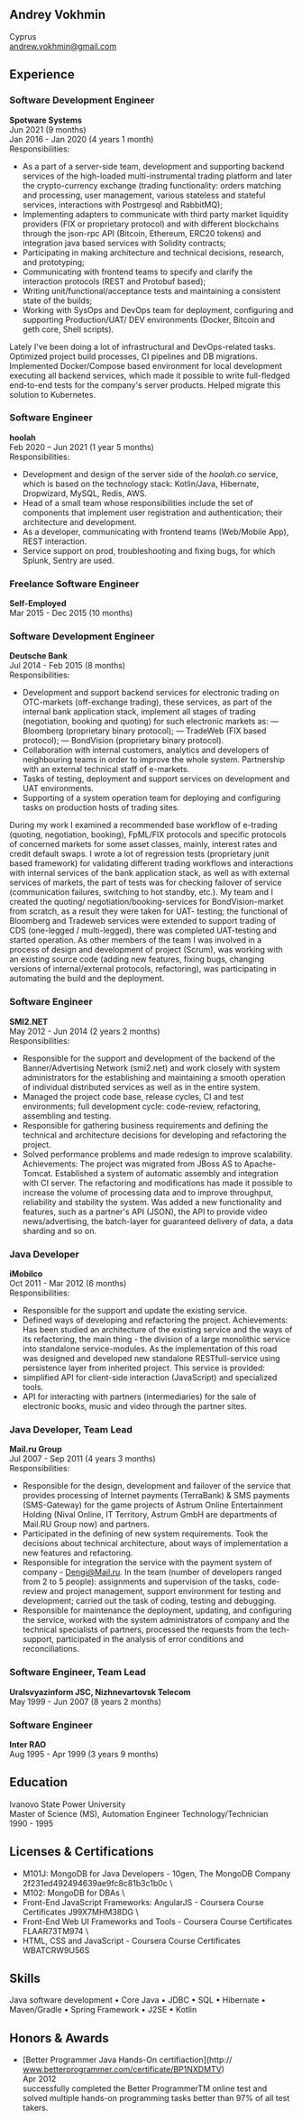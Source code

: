 ## Andrey Vokhmin 
Cyprus \
andrew.vokhmin@gmail.com

## Experience

### Software Development Engineer
**Spotware Systems** \
Jun 2021 (9 months) \
Jan 2016 - Jan 2020 (4 years 1 month) \
Responsibilities:
- As a part of a server-side team, development and supporting backend services of the high-loaded multi-instrumental trading platform and later the crypto-currency exchange (trading functionality: orders matching and processing, user management, various stateless and stateful services, interactions with Postrgesql and RabbitMQ);
- Implementing adapters to communicate with third party market liquidity providers (FIX or proprietary protocol) and with different blockchains through the json-rpc API (Bitcoin, Ethereum, ERC20 tokens) and integration java based services with Solidity contracts;
- Participating in making architecture and technical decisions, research, and prototyping;
- Communicating with frontend teams to specify and clarify the interaction protocols (REST and Protobuf based);
- Writing unit/functional/acceptance tests and maintaining a consistent state of the builds;
- Working with SysOps and DevOps team for deployment, configuring and supporting Production/UAT/ DEV environments (Docker, Bitcoin and geth core, Shell scripts).

Lately I've been doing a lot of infrastructural and DevOps-related tasks. Optimized project build processes, CI pipelines and DB migrations. Implemented Docker/Compose based environment for local development executing all backend services, which made it possible to write full-fledged end-to-end tests for the company's server products. Helped migrate this solution to Kubernetes.

### Software Engineer
**hoolah** \
Feb 2020 – Jun 2021 (1 year 5 months) \
Responsibilities:
- Development and design of the server side of the _hoolah.co_ service, which is based on the technology stack: Kotlin/Java, Hibernate, Dropwizard, MySQL, Redis, AWS.
- Head of a small team whose responsibilities include the set of components that implement user registration and authentication; their architecture and development.
- As a developer, communicating with frontend teams (Web/Mobile App), REST interaction.
- Service support on prod, troubleshooting and fixing bugs, for which Splunk, Sentry are used.

### Freelance Software Engineer
**Self-Employed** \
Mar 2015 - Dec 2015 (10 months)

### Software Development Engineer
**Deutsche Bank** \
Jul 2014 - Feb 2015 (8 months) \
Responsibilities:
- Development and support backend services for electronic trading on OTC-markets (off-exchange trading), these services, as part of the internal bank application stack, implement all stages of trading (negotiation, booking and quoting) for such electronic markets as:
— Bloomberg (proprietary binary protocol);
— TradeWeb (FIX based protocol);
— BondVision (proprietary binary protocol).
- Collaboration with internal customers, analytics and developers
of neighbouring teams in order to improve the whole
system. Partnership with an external technical staff of e-markets.
- Tasks of testing, deployment and support services on development and UAT environments.
- Supporting of a system operation team for deploying and configuring tasks on production hosts of trading sites.

During my work I examined a recommended base workflow of e-trading (quoting, negotiation, booking), FpML/FIX protocols and specific protocols of concerned markets for some asset classes, mainly, interest rates and credit default swaps. I wrote a lot of regression tests (proprietary junit based framework) for validating different trading workflows and interactions with internal services of the bank application stack, as well as with external services of markets, the part of tests was for checking failover of service (communication failures, switching to hot standby, etc.). My team and I created the quoting/ negotiation/booking-services for BondVision-market from scratch, as a result they were taken for UAT- testing; the functional of Bloomberg and Tradeweb services were extended to support trading of CDS (one-legged / multi-legged), there was completed UAT-testing and started operation. As other members of the team I was involved in a process of design and development of project (Scrum), was working with an existing source code (adding new features, fixing bugs, changing versions of internal/external protocols, refactoring), was participating in automating the build and the deployment.

### Software Engineer
**SMI2.NET** \
May 2012 - Jun 2014 (2 years 2 months) \
Responsibilities:
- Responsible for the support and development of the backend of the Banner/Advertising Network (smi2.net) and work closely with system administrators for the establishing and maintaining a smooth operation of individual distributed services as well as in the entire system.
- Managed the project code base, release cycles, CI and test environments; full development cycle: code-review, refactoring, assembling and testing.
- Responsible for gathering business requirements and defining the technical and architecture decisions for developing and refactoring the project.
- Solved performance problems and made redesign to improve scalability.
Achievements:
The project was migrated from JBoss AS to Apache-Tomcat. Established a system of automatic assembly and integration with CI server. The refactoring and modifications has made it possible to increase the volume of processing data and to improve throughput, reliability and stability the system. Was added a new functionality and features, such as a partner's API (JSON), the API to provide video news/advertising, the batch-layer for guaranteed delivery of data, a data sharding and so on.

### Java Developer
**iMobilco** \
Oct 2011 - Mar 2012 (6 months) \
Responsibilities:
- Responsible for the support and update the existing service.
- Defined ways of developing and refactoring the project.
Achievements:
Has been studied an architecture of the existing service and the ways of its refactoring, the main thing - the division of a large monolithic service into standalone service-modules. As the implementation of this road was designed and developed new standalone RESTfull-service using persistence layer from inherited project. This service is provided:
- simplified API for client-side interaction (JavaScript) and specialized tools.
- API for interacting with partners (intermediaries) for the sale of electronic books, music and video through the partner sites.

### Java Developer, Team Lead
**Mail.ru Group** \
Jul 2007 - Sep 2011 (4 years 3 months) \
Responsibilities:
- Responsible for the design, development and failover of the service that provides processing of Internet payments (TerraBank) & SMS payments (SMS-Gateway) for the game projects of Astrum Online Entertainment Holding (Nival Online, IT Territory, Astrum GmbH are departments of Mail.RU Group now) and partners.
- Participated in the defining of new system requirements. Took the decisions about technical architecture, about ways of implementation a new features and refactoring.
- Responsible for integration the service with the payment system of company - Dengi@Mail.ru.
In the team (number of developers ranged from 2 to 5 people): assignments and supervision of the tasks, code-review and project management, support environment for testing and development; carried out the task of coding, testing and debugging.
- Responsible for maintenance the deployment, updating, and configuring the service, worked with the system administrators of company and the technical specialists of partners, processed the requests from the tech-support, participated in the analysis of error conditions and reconciliations.

### Software Engineer, Team Lead
**Uralsvyazinform JSC, Nizhnevartovsk Telecom** \
May 1999 - Jun 2007 (8 years 2 months)

### Software Engineer
**Inter RAO** \
Aug 1995 - Apr 1999 (3 years 9 months)

## Education
Ivanovo State Power University \
Master of Science (MS), Automation Engineer Technology/Technician \
1990 - 1995

## Licenses & Certifications

- M101J: MongoDB for Java Developers - 10gen, The MongoDB Company
2f231ed492494639ae9fc8c81b3c1b0c \
- M102: MongoDB for DBAs \
- Front-End JavaScript Frameworks: AngularJS - Coursera Course Certificates
J99X7MHM38DG \
- Front-End Web UI Frameworks and Tools - Coursera Course Certificates FLAAR73TM974 \
- HTML, CSS and JavaScript - Coursera Course Certificates WBATCRW9U56S

## Skills

Java software development • Core Java • JDBC • SQL • Hibernate • Maven/Gradle • Spring Framework • J2SE  • Kotlin

## Honors & Awards

- [Better Programmer Java Hands-On certifiaction](http:// www.betterprogrammer.com/certificate/BP1NXDMTV) \
Apr 2012 \
successfully completed the Better ProgrammerTM online test and solved multiple hands-on programming tasks better than 97% of all test takers.
